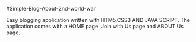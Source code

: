 #Simple-Blog-About-2nd-world-war

Easy blogging application written with HTM5,CSS3 AND JAVA SCRIPT. The application comes with a HOME page ,Join with Us page and ABOUT Us page.

